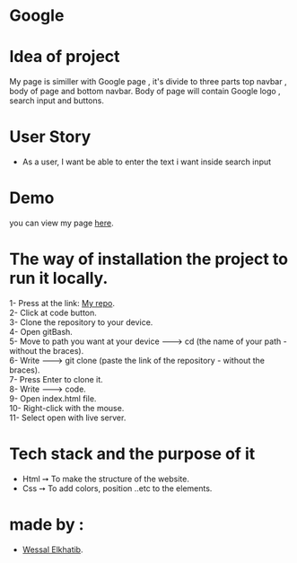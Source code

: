 # Google
# Idea of project
My page is similler with Google page , it's divide to three parts top navbar , body of page and bottom navbar.
Body of page will contain Google logo , search input and buttons. 
# User Story
* As a user, I want be able to enter the text i want inside search input
# Demo
you can view my page [here](https://wessaljawad95.github.io/Google/).

# The way of installation the project to run it locally.
1- Press at the link: [My repo](https://github.com/WessalJawad95/Google).<br>
2- Click at code button.<br>
3- Clone the repository to your device.<br>
4- Open gitBash.<br>
5- Move to path you want at your device ---> cd (the name of your path - without the braces).<br>
6- Write ---> git clone (paste the link of the repository - without the braces).<br>
7- Press Enter to clone it.<br>
8- Write ---> code.<br>
9- Open index.html file.<br>
10- Right-click with the mouse.<br>
11- Select open with live server.<br>

# Tech stack and the purpose of it
* Html ➙ To make the structure of the website.
* Css ➙ To add colors, position ..etc to the elements.


# made by : 
- [Wessal Elkhatib](https://github.com/WessalJawad95).


